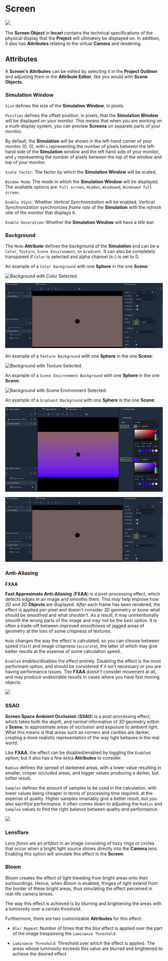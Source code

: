# Screen

![](../../.gitbook/assets/iconscreen.png)

The **Screen Object** in **Incari** contains the technical specifications of the physical display that the **Project** will ultimately be displayed on. In addition, it also has **Attributes** relating to the virtual **Camera** and rendering.

## Attributes

A **Screen's Attributes** can be edited by selecting it in the **Project Outliner** and adjusting them in the **Attribute Editor**, like you would with **Scene Objects**.

### Simulation Window

`Size` defines the size of the **Simulation Window**, in pixels.

`Position` defines the offset position, in pixels, that the **Simulation Window** will be displayed on your monitor. This means that when you are working on a multi-display system, you can preview **Screens** on separate parts of your monitor.

By default, the **Simulation** will be shown in the left-hand corner of your monitor \(0, 0\), with `x` representing the number of pixels between the left-hand side of the **Simulation** window and the left hand side of your monitor, and `y` representing the number of pixels between the top of the window and top of your monitor.

`Scale factor`: The factor by which the **Simulation Window** will be scaled.

`Window Mode`: The mode in which the **Simulation Window** will be displayed. The available options are: `Full screen`, `Hidden`, `Windowed`, `Windowed full screen`.

`Enable VSync`: Whether *Vertical Synchronization* will be enabled. *Vertical Synchronization* synchronizes *frame rate* of the **Simulation** with the *refresh rate* of the monitor that displays it.

`Enable Decoration`: Whether the **Simulation Window** will have a *title bar*.

### Background

The `Mode` **Attribute** defines the background of the **Simulation** and can be a `Color`, `Texture`, `Scene Environment`, or `Gradient`. It can also be completely transparent if `Color` is selected and alpha channel (`A:`) is set to 0. 

An example of a `Color Background` with one **Sphere** in the one **Scene**:

![Background with Color Selected.](../../../.gitbook/assets/screenbgcolor.png)

![](../../.gitbook/assets/screenbgcolor.png)

An example of a `Texture Background` with one **Sphere** in the one **Scene**:

![Background with Texture Selected.](../../../.gitbook/assets/screenbgtexture.png)

An example of a `Scene Environment Background` with one **Sphere** in the one **Scene**:

![Background with Scene Environment Selected.]()

An example of a `Gradient Background` with one **Sphere** in the one **Scene**:

![Background with Gradient Selected.](../../.gitbook/assets/screenbggradient.png)

![](../../.gitbook/assets/screenbgcolor.png)



### Anti-Aliasing

**FXAA**

**Fast Approximate Anti-Aliasing** \(**FXAA**\) is a post-processing effect, which detects edges in an image and smooths them. This _may_ help improve how *2D* and *3D* **Objects** are displayed. _After_ each frame has been rendered, the effect is applied per-pixel and doesn't consider *3D* geometry or know what should be smoothed and what shouldn't. As a result, it may unintentionally smooth the wrong parts of the image and may not be the best option. It is often a trade-off between improved smoothness of jagged areas of geometry at the loss of some crispness of textures.

`Mode` changes the way the effect is calculated, so you can choose between speed (`fast`) and image crispness (`accurate`), the latter of which may give better results at the expense of some calculation speed.

`Enabled` enables/disables the effect entirely. Disabling the effect is the most performant option, and should be considered if it isn't necessary or you are having performance issues. The **FXAA** doesn't consider movement at all, and may produce undesirable results in cases where you have fast moving objects.

![](../../.gitbook/assets/fxaa.gif)

### SSAO

**Screen Space Ambient Occlusion** \(**SSAO**\) is a post-processing effect, which takes both the _depth_, and _normal_ information of *3D* geometry within a **Scene**, to approximate areas of occlusion and exposure to ambient light. What this means is that areas such as corners and cavities are darker, creating a more realistic representation of the way light behaves in the real world.

Like **FXAA**, the effect can be disabled/enabled by toggling the `Enabled` option, but it also has a few extra **Attributes** to consider.

`Radius` defines the spread of darkened areas, with a lower value resulting in smaller, crisper occluded areas, and bigger values producing a darker, but softer result.

`Samples` defines the amount of samples to be used in the calculation, with lower values being cheaper in terms of processing time required, at the expense of quality. Higher samples invariably give a better result, but you also sacrifice performance. It often comes down to adjusting the `Radius` and `Samples` values to find the right balance between quality and performance.

![](../../.gitbook/assets/ssao.gif)


### Lensflare

*Lens flares* are an *artifact* in an image consisting of hazy rings or circles that occur when a bright light source shines directly into the **Camera** lens. Enabling this option will simulate this effect in the **Screen**.

### Bloom

*Bloom* creates the effect of light bleeding from bright areas onto their surroundings. Hence, when *Bloom* is enabled, fringes of light extend from the border of these bright areas, thus simulating the effect perceived in real-life camera lenses.

The way this effect is achieved is by blurring and brightening the areas with a luminosity over a certain threshold.

Furthermore, there are two customizable **Attributes** for this effect:

* `Blur Repeat`: Number of times that the *blur* effect is applied over the part of the image trespassing the `Luminance Threshold`.

* `Luminance Threshold`: Threshold over which the effect is applied. The areas whose luminosity exceeds this value are blurred and brightened to achieve the desired effect.

